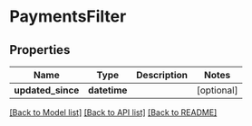 # PaymentsFilter


## Properties
Name | Type | Description | Notes
------------ | ------------- | ------------- | -------------
**updated_since** | **datetime** |  | [optional] 

[[Back to Model list]](../../README.md#documentation-for-models) [[Back to API list]](../../README.md#documentation-for-api-endpoints) [[Back to README]](../../README.md)


